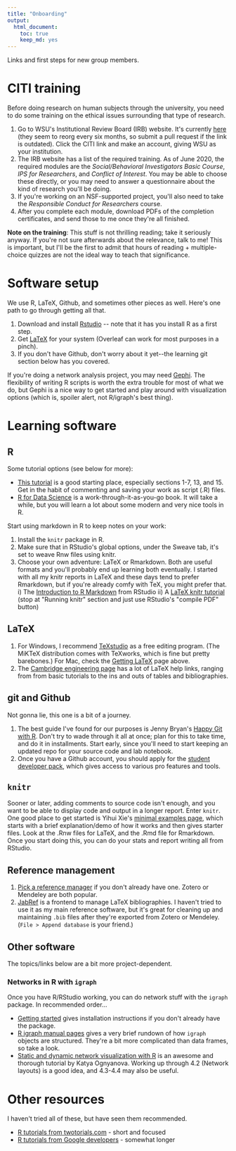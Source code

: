 ```yaml
---
title: "Onboarding"
output: 
  html_document: 
    toc: true
    keep_md: yes
---
```


Links and first steps for new group members. 


# CITI training

Before doing research on human subjects through the university, you need to do some training on the ethical issues surrounding that type of research. 

1. Go to WSU's Institutional Review Board (IRB) website. It's currently [here](https://www.wright.edu/research/research-compliance/irb-general-information) (they seem to reorg every six months, so submit a pull request if the link is outdated). Click the CITI link and make an account, giving WSU as your institution.  
2. The IRB website has a list of the required training. As of June 2020, the required modules are the *Social/Behavioral Investigators Basic Course*, *IPS for Researchers*, and *Conflict of Interest*. You may be able to choose these directly, or you may need to answer a questionnaire about the kind of research you'll be doing. 
3. If you're working on an NSF-supported project, you'll also need to take the *Responsible Conduct for Researchers* course. 
4. After you complete each module, download PDFs of the completion certificates, and send those to me once they're all finished. 

**Note on the training**: This stuff is not thrilling reading; take it seriously anyway. If you're not sure afterwards about the relevance, talk to me! This is important, but I'll be the first to admit that hours of reading + multiple-choice quizzes are not the ideal way to teach that significance. 



# Software setup

We use R, LaTeX, Github, and sometimes other pieces as well. Here's one path to go through getting all that.

1. Download and install [Rstudio](https://rstudio.com/products/rstudio/download/) -- note that it has you install R as a first step. 
2. Get [LaTeX](https://www.latex-project.org/get/) for your system (Overleaf can work for most purposes in a pinch).
3. If you don't have Github, don't worry about it yet--the learning git section below has you covered.

If you're doing a network analysis project, you may need [Gephi](https://gephi.org/). The flexibility of writing R scripts is worth the extra trouble for most of what we do, but Gephi is a nice way to get started and play around with visualization options (which is, spoiler alert, not R/igraph's best thing). 


# Learning software

## R

Some tutorial options (see below for more):

* [This tutorial](http://www.cyclismo.org/tutorial/R/) is a good starting place, especially sections 1-7, 13, and 15. Get in the habit of commenting and saving your work as script (.R) files. 
* [R for Data Science](https://r4ds.had.co.nz/) is a work-through-it-as-you-go book. It will take a while, but you will learn a lot about some modern and very nice tools in R.

Start using markdown in R to keep notes on your work:

1. Install the `knitr` package in R. 
2. Make sure that in RStudio's global options, under the Sweave tab, it's set to weave Rnw files using knitr.
3. Choose your own adventure: LaTeX or Rmarkdown. Both are useful formats and you'll probably end up learning both eventually. I started with all my knitr reports in LaTeX and these days tend to prefer Rmarkdown, but if you're already comfy with TeX, you might prefer that.
  i) The [Introduction to R Markdown](https://rmarkdown.rstudio.com/articles_intro.html) from RStudio
  ii) A [LaTeX knitr tutorial](https://joshldavis.com/2014/04/12/beginners-tutorial-for-knitr/) (stop at "Running knitr" section and just use RStudio's "compile PDF" button)


## LaTeX

1. For Windows, I recommend [TeXstudio](https://texstudio.org/) as a free editing program. (The MiKTeX distribution comes with TeXworks, which is fine but pretty barebones.) For Mac, check the [Getting LaTeX](https://www.latex-project.org/get/) page above.
2. The [Cambridge engineering page](www-h.eng.cam.ac.uk/help/tpl/textprocessing/) has a lot of LaTeX help links, ranging from from basic tutorials to the ins and outs of tables and bibliographies. 


## git and Github 

Not gonna lie, this one is a bit of a journey. 

1. The best guide I've found for our purposes is Jenny Bryan's [Happy Git with R](https://happygitwithr.com/). Don't try to wade through it all at once; plan for this to take time, and do it in installments. Start early, since you'll need to start keeping an updated repo for your source code and lab notebook. 
2. Once you have a Github account, you should apply for the [student developer pack](https://docs.github.com/en/free-pro-team@latest/github/teaching-and-learning-with-github-education/applying-for-a-student-developer-pack), which gives access to various pro features and tools.


## `knitr`

Sooner or later, adding comments to source code isn't enough, and you want to be able to display code and output in a longer report. Enter `knitr`. One good place to get started is Yihui Xie's [minimal examples page](https://yihui.org/knitr/demo/minimal/), which starts with a brief explanation/demo of how it works and then gives starter files. Look at the .Rnw files for LaTeX, and the .Rmd file for Rmarkdown. Once you start doing this, you can do your stats and report writing all from RStudio. 


## Reference management

1. [Pick a reference manager](https://en.wikipedia.org/wiki/Comparison_of_reference_management_software) if you don't already have one. Zotero or Mendeley are both popular. 
2. [JabRef](https://www.jabref.org/) is a frontend to manage LaTeX bibliographies. I haven't tried to use it as my main reference software, but it's great for cleaning up and maintaining `.bib` files after they're exported from Zotero or Mendeley. (`File > Append database` is your friend.)


## Other software

The topics/links below are a bit more project-dependent.

### Networks in R with `igraph`

Once you have R/RStudio working, you can do network stuff with the `igraph` package. In recommended order...

* [Getting started](https://igraph.org/r/) gives installation instructions if you don't already have the package.
* [R igraph manual pages](https://igraph.org/r/doc/aaa-igraph-package.html) gives a very brief rundown of how `igraph` objects are structured. They're a bit more complicated than data frames, so take a look.
* [Static and dynamic network visualization with R](https://kateto.net/network-visualization) is an awesome and thorough tutorial by Katya Ognyanova. Working up through 4.2 (Network layouts) is a good idea, and 4.3-4.4 may also be useful. 


# Other resources

I haven't tried all of these, but have seen them recommended. 

* [R tutorials from twotorials.com](https://www.twotorials.com) - short and focused
* [R tutorials from Google developers](https://www.youtube.com/playlist?list=PLOU2XLYxmsIK9qQfztXeybpHvru-TrqAP) - somewhat longer
